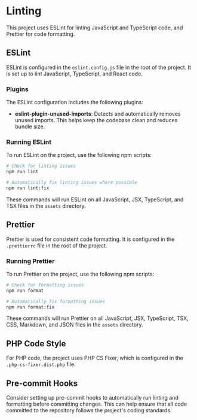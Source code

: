 # Linting

This project uses ESLint for linting JavaScript and TypeScript code, and Prettier for code formatting.

## ESLint

ESLint is configured in the `eslint.config.js` file in the root of the project. It is set up to lint JavaScript, TypeScript, and React code.

### Plugins

The ESLint configuration includes the following plugins:

- **eslint-plugin-unused-imports**: Detects and automatically removes unused imports. This helps keep the codebase clean and reduces bundle size.

### Running ESLint

To run ESLint on the project, use the following npm scripts:

```bash
# Check for linting issues
npm run lint

# Automatically fix linting issues where possible
npm run lint:fix
```

These commands will run ESLint on all JavaScript, JSX, TypeScript, and TSX files in the `assets` directory.

## Prettier

Prettier is used for consistent code formatting. It is configured in the `.prettierrc` file in the root of the project.

### Running Prettier

To run Prettier on the project, use the following npm scripts:

```bash
# Check for formatting issues
npm run format

# Automatically fix formatting issues
npm run format:fix
```

These commands will run Prettier on all JavaScript, JSX, TypeScript, TSX, CSS, Markdown, and JSON files in the `assets` directory.

## PHP Code Style

For PHP code, the project uses PHP CS Fixer, which is configured in the `.php-cs-fixer.dist.php` file.

## Pre-commit Hooks

Consider setting up pre-commit hooks to automatically run linting and formatting before committing changes. This can help ensure that all code committed to the repository follows the project's coding standards.
